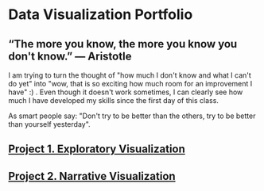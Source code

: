 # Data Visualization Portfolio

## “The more you know, the more you know you don't know.”  ― Aristotle


I am trying to turn the thought of "how much I don't know and what I can't do yet" into "wow, that is so exciting how much room for an improvement I have" :) . Even though it doesn't work sometimes, I can clearly see how much I have developed my skills since the first day of this class. 

As smart people say: "Don't try to be better than the others, try to be better than yourself yesterday".

## [Project 1. Exploratory Visualization](https://github.com/nchikurova/Interactive-Data-Vis-Portfolio/tree/master/exploratory_project)
## [Project 2. Narrative Visualization](https://github.com/nchikurova/Interactive-Data-Vis-Portfolio/tree/master/project_2)
